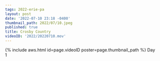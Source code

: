 ```yaml
---
tags: 2022-erie-pa
layout: post
date: '2022-07-10 23:18 -0400'
thumbnail_path: 2022/07/10.jpeg
published: true
title: Crosby Country
videoID: '2022/20220710.mov'
---
```


{% include aws.html id=page.videoID poster=page.thumbnail_path %}
Day 1